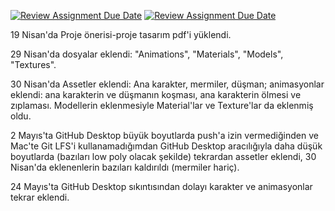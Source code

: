 [![Review Assignment Due Date](https://classroom.github.com/assets/deadline-readme-button-24ddc0f5d75046c5622901739e7c5dd533143b0c8e959d652212380cedb1ea36.svg)](https://classroom.github.com/a/gTiETg9a)
[![Review Assignment Due Date](https://classroom.github.com/assets/deadline-readme-button-8d59dc4de5201274e310e4c54b9627a8934c3b88527886e3b421487c677d23eb.svg)](https://classroom.github.com/a/gTiETg9a)

19 Nisan'da Proje önerisi-proje tasarım pdf'i yüklendi.

29 Nisan'da dosyalar eklendi: "Animations", "Materials", "Models", "Textures".

30 Nisan'da Assetler eklendi: Ana karakter, mermiler, düşman; animasyonlar eklendi: ana karakterin ve düşmanın koşması, ana karakterin ölmesi ve zıplaması. Modellerin eklenmesiyle Material'lar ve Texture'lar da eklenmiş oldu.

2 Mayıs'ta GitHub Desktop büyük boyutlarda push'a izin vermediğinden ve Mac'te Git LFS'i kullanamadığımdan GitHub Desktop aracılığıyla daha düşük boyutlarda (bazıları low poly olacak şekilde) tekrardan assetler eklendi, 30 Nisan'da eklenenlerin bazıları kaldırıldı (mermiler hariç).

24 Mayıs'ta  GitHub Desktop sıkıntısından dolayı karakter ve animasyonlar tekrar eklendi.
